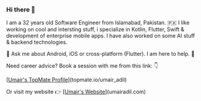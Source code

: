 ### Hi there 👋

I am a 32 years old Software Engineer from Islamabad, Pakistan. 🇵🇰 I like working on cool and intersting stuff, i specialize in Kotlin, Flutter, Swift & development of enterprise mobile apps. I have also worked on some AI stuff & backend technologies.

💬 Ask me about Android, iOS or cross-platform (Flutter). I am here to help. 🙇

Need career advice? Book a session with me from this link: 👇

[[Umair's TopMate Profile](https://topmate.io/umair_adil)](topmate.io/umair_adil)

Or visit my website 👉 [[Umair's Website](https://umairadil.com/)](umairadil.com)
